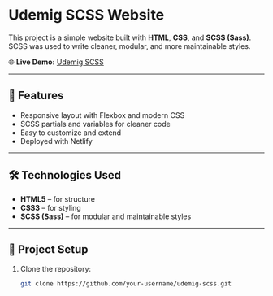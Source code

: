 # Udemig SCSS Website

This project is a simple website built with **HTML**, **CSS**, and **SCSS (Sass)**.  
SCSS was used to write cleaner, modular, and more maintainable styles.

🌐 **Live Demo:** [Udemig SCSS](https://udemigscss.netlify.app/)

---

## 🚀 Features
- Responsive layout with Flexbox and modern CSS
- SCSS partials and variables for cleaner code
- Easy to customize and extend
- Deployed with Netlify

---

## 🛠️ Technologies Used
- **HTML5** – for structure  
- **CSS3** – for styling  
- **SCSS (Sass)** – for modular and maintainable styles  

---

## 📂 Project Setup
1. Clone the repository:
   ```bash
   git clone https://github.com/your-username/udemig-scss.git
